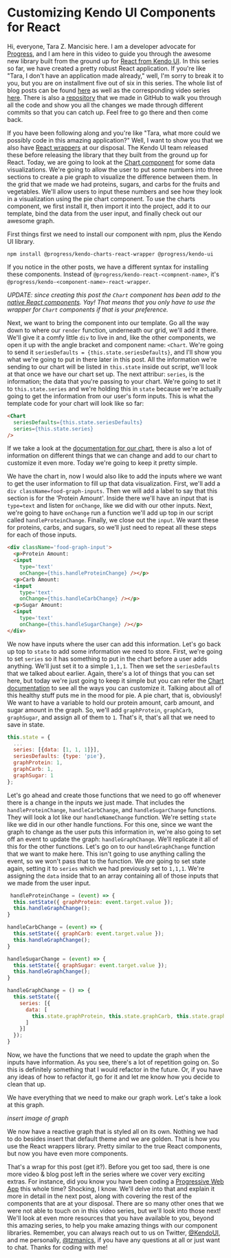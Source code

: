 # Customizing Kendo UI Components for React

Hi, everyone, Tara Z. Mancisic here. I am a developer advocate for [Progress](https://www.progress.com/https://www.progress.com/), and I am here in this video to guide you through the awesome new library built from the ground up for [React from Kendo UI](https://www.telerik.com/kendo-react-ui). In this series so far, we have created a pretty robust React application. If you're like "Tara, I don't have an application made already," well, I'm sorry to break it to you, but you are on installment five out of six in this series. The whole list of blog posts can be found [here]() as well as the corresponding video series [here](https://www.youtube.com/watch?v=3goM9S5vFDo&list=PLLGlTD7u3kMo1TKLmFShXMhP-fIculjOu). There is also a [repository](https://github.com/tzmanics/kendoui-react-video-series) that we made in GitHub to walk you through all the code and show you all the changes we made through different commits so that you can catch up. Feel free to go there and then come back.

If you have been following along and you're like "Tara, what more could we possibly code in this amazing application?" Well, I want to show you that we also have [React wrappers](https://www.telerik.com/kendo-react-ui/components/#react-wrappers) at our disposal. The Kendo UI team released these before releasing the library that they built from the ground up for React. Today, we are going to look at the [Chart component](https://www.telerik.com/kendo-react-ui/components/charts/) for some data visualizations. We're going to allow the user to put some numbers into three sections to create a pie graph to visualize the difference between them. In the grid that we made we had proteins, sugars, and carbs for the fruits and vegetables. We'll allow users to input these numbers and see how they look in a visualization using the pie chart component. To use the charts component, we first install it, then import it into the project, add it to our template, bind the data from the user input, and finally check out our awesome graph.

First things first we need to install our component with npm, plus the Kendo UI library.

`npm install @progress/kendo-charts-react-wrapper @progress/kendo-ui `

If you notice in the other posts, we have a different syntax for installing these components. Instead of `@progress/kendo-react-<compnent-name>`, it's `@progress/kendo-<component-name>-react-wrapper`. 

*UPDATE: since creating this post the `Chart` component has been add to the [native React components](https://www.telerik.com/kendo-react-ui/components/charts/). Yay! That means that you only have to use the wrapper for `Chart` components if that is your preference.*

Next, we want to bring the component into our template. Go all the way down to where our `render` function, underneath our grid, we'll add it there. We'll give it a comfy little `div` to live in and, like the other components, we open it up with the angle bracket and component name: `<Chart`. We're going to send it `seriesDefaults = {this.state.seriesDefaults}`, and I'll show you what we're going to put in there later in this post. All the information we're sending to our chart will be listed in `this.state` inside out script, we'll look at that once we have our chart set up. The next attribur: `series`, is the information; the data that you're passing to your chart. We're going to set it to `this.state.series` and we're holding this in `state` because we're actually going to get the information from our user's form inputs. This is what the template code for your chart will look like so far:

```html
<Chart
  seriesDefaults={this.state.seriesDefaults}
  series={this.state.series}
/>
```

If we take a look at the [documentation for our chart](https://www.telerik.com/kendo-react-ui/components/charts/), there is also a lot of information on different things that we can change and add to our chart to customize it even more. Today we're going to keep it pretty simple.

We have the chart in, now I would also like to add the inputs where we want to get the user information to fill up that data visualization. First, we'll add a `div className=food-graph-inputs`. Then we will add a label to say that this section is for the 'Protein Amount'. Inside there we'll have an input that is `type=text` and listen for `onChange`, like we did with our other inputs. Next, we're going to have `onChange` run a function we'll add up top in our script called `handleProteinChange`. Finally, we close out the `input`. We want these for proteins, carbs, and sugars, so we’ll just need to repeat all these steps for each of those inputs.

```html
<div className='food-graph-input'>
  <p>Protein Amount:
  <input
    type='text'
    onChange={this.handleProteinChange} /></p>
  <p>Carb Amount:
  <input
    type='text'
    onChange={this.handleCarbChange} /></p>
  <p>Sugar Amount:
  <input
    type='text'
    onChange={this.handleSugarChange} /></p>
</div>
```

We now have inputs where the user can add this information. Let's go back up top to `state` to add some information we need to store. First, we're going to set `series` so it has something to put in the chart before a user adds anything. We'll just set it to a simple `1,1,1`. Then we set the `seriesDefaults` that we talked about earlier. Again, there's a lot of things that you can set here, but today we're just going to keep it simple but you can refer the [Chart documentation](https://www.telerik.com/kendo-react-ui/components/charts/) to see all the ways you can customize it. Talking about all of this healthy stuff puts me in the mood for pie. A pie chart, that is, obviously! We want to have a variable to hold our protein amount, carb amount, and sugar amount in the graph. So, we'll add `graphProtein`, `graphCarb`, `graphSugar`, and assign all of them to `1`. That's it, that's all that we need to save in state.

```js
this.state = {
  ...
  series: [{data: [1, 1, 1]}],
  seriesDefaults: {type: 'pie'},
  graphProtein: 1,
  graphCarb: 1,
  graphSugar: 1
};
```

Let's go ahead and create those functions that we need to go off whenever there is a change in the inputs we just made. That includes the `handleProteinChange`, `handleCarbChange`, and `handleSugarChange` functions. They will look a lot like our `handleNameChange` function. We're setting `state` like we did in our other handle functions. For this one, since we want the graph to change as the user puts this information in, we're also going to set off an event to update the graph: `handleGraphChange`. We’ll replicate it all of this for the other functions. Let's go on to our `handleGraphChange` function that we want to make here. This isn't going to use anything calling the event, so we won't pass that to the function. We _are_ going to set state again, setting it to `series` which we had previously set to `1,1,1`. We're assigning the `data` inside that to an array containing all of those inputs that we made from the user input.

```js
 handleProteinChange = (event) => {
  this.setState({ graphProtein: event.target.value });
  this.handleGraphChange();
}

handleCarbChange = (event) => {
  this.setState({ graphCarb: event.target.value });
  this.handleGraphChange();
}

handleSugarChange = (event) => {
  this.setState({ graphSugar: event.target.value });
  this.handleGraphChange();
}

handleGraphChange = () => {
  this.setState({
    series: [{
      data: [
        this.state.graphProtein, this.state.graphCarb, this.state.graphSugar
      ]
    }]
  });
}
```

Now, we have the functions that we need to update the graph when the inputs have information. As you see, there's a lot of repetition going on. So this is definitely something that I would refactor in the future. Or, if you have any ideas of how to refactor it, go for it and let me know how you decide to clean that up.

We have everything that we need to make our graph work. Let's take a look at this graph.

*insert image of graph*

We now have a reactive graph that is styled all on its own. Nothing we had to do besides insert that default theme and we are golden. That is how you use the React wrappers library. Pretty similar to the true React components, but now you have even more components.

That's a wrap for this post (get it?). Before you get too sad, there is one more video & blog post left in the series where we cover very exciting extras. For instance, did you know you have been coding a [Progressive Web App](https://www.telerik.com/blogs/gif-guide-creating-a-progressive-web-app-react-kendo-ui) this whole time? Shocking, I know. We'll delve into that and explain it more in detail in the next post, along with covering the rest of the components that are at your disposal. There are so many other ones that we were not able to touch on in this video series, but we'll look into those next! We'll look at even more resources that you have available to you, beyond this amazing series, to help you make amazing things with our component libraries. Remember, you can always reach out to us on Twitter, [@KendoUI](https://twitter.com/kendoui), and me personally, [@tzmanics](https://twitter.com/tzmanics), if you have any questions at all or just want to chat. Thanks for coding with me!